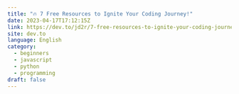 ```yaml
---
title: "🔥 7 Free Resources to Ignite Your Coding Journey!"
date: 2023-04-17T17:12:15Z
link: https://dev.to/jd2r/7-free-resources-to-ignite-your-coding-journey-31di?utm_medium=RSS&utm_source=news.12bit.vn
site: dev.to
language: English
category:
  - beginners
  - javascript
  - python
  - programming
draft: false
---
```


